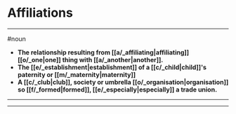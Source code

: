 # Affiliations
---
#noun
- **The relationship resulting from [[a/_affiliating|affiliating]] [[o/_one|one]] thing with [[a/_another|another]].**
- **The [[e/_establishment|establishment]] of a [[c/_child|child]]'s paternity or [[m/_maternity|maternity]]**
- **A [[c/_club|club]], society or umbrella [[o/_organisation|organisation]] so [[f/_formed|formed]], [[e/_especially|especially]] a trade union.**
---
---
